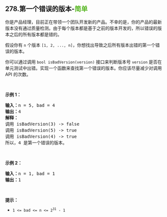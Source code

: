 ## 278.第一个错误的版本-<font color=#5AB726>简单</font>

你是产品经理，目前正在带领一个团队开发新的产品。不幸的是，你的产品的最新版本没有通过质量检测。由于每个版本都是基于之前的版本开发的，所以错误的版本之后的所有版本都是错的。

假设你有 `n` 个版本 `[1, 2, ..., n]`，你想找出导致之后所有版本出错的第一个错误的版本。

你可以通过调用 `bool isBadVersion(version)` 接口来判断版本号 `version` 是否在单元测试中出错。实现一个函数来查找第一个错误的版本。你应该尽量减少对调用 API 的次数。

<br>

**示例 1：**

<pre>
<b>输入：</b>n = 5, bad = 4
<b>输出：</b>4
<b>解释：</b>
调用 isBadVersion(3) -> false 
调用 isBadVersion(5) -> true 
调用 isBadVersion(4) -> true
所以，4 是第一个错误的版本。
</pre>


<br>

**示例 2：**

<pre>
<b>输入：</b>n = 1, bad = 1
<b>输出：</b>1
</pre>

<br>

**提示：**

* <code>1 <= bad <= n <= 2<sup>31</sup> - 1</code>